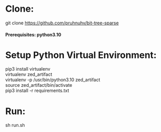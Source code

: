 # Clone:
git clone <https://github.com/pruhnuhv/bit-tree-sparse>
#### Prerequisites: python3.10 

# Setup Python Virtual Environment:
pip3 install virtualenv\
virtualenv zed_artifact\
virtualenv -p /usr/bin/python3.10 zed_artifact\
source zed_artifact/bin/activate \
pip3 install -r requirements.txt

# Run:
sh run.sh

